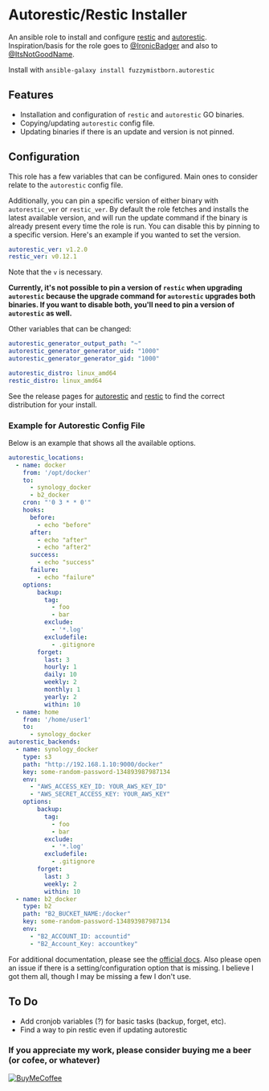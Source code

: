 # Autorestic/Restic Installer

An ansible role to install and configure [restic](https://github.com/restic/restic) and [autorestic](https://github.com/cupcakearmy/autorestic).  Inspiration/basis for the role goes to [@IronicBadger](https://github.com/IronicBadger/infra/tree/master/roles/ktz-autorestic) and also to [@ItsNotGoodName](https://github.com/ItsNotGoodName/ansible-role-autorestic).

Install with `ansible-galaxy install fuzzymistborn.autorestic`

## Features

- Installation and configuration of `restic` and `autorestic` GO binaries.
- Copying/updating `autorestic` config file.
- Updating binaries if there is an update and version is not pinned.

## Configuration

This role has a few variables that can be configured.  Main ones to consider relate to the `autorestic` config file.  

Additionally, you can pin a specific version of either binary with `autorestic_ver` or `restic_ver`.  By default the role fetches and installs the latest available version, and will run the update command if the binary is already present every time the role is run.  You can disable this by pinning to a specific version.  Here's an example if you wanted to set the version.

```yaml
autorestic_ver: v1.2.0
restic_ver: v0.12.1
```
Note that the `v` is necessary.  

**Currently, it's not possible to pin a version of `restic` when upgrading `autorestic` because the upgrade command for `autorestic` upgrades both binaries.  If you want to disable both, you'll need to pin a version of `autorestic` as well.**

Other variables that can be changed:

```yaml
autorestic_generator_output_path: "~"
autorestic_generator_generator_uid: "1000"
autorestic_generator_generator_gid: "1000"

autorestic_distro: linux_amd64
restic_distro: linux_amd64
```

See the release pages for [autorestic](https://github.com/cupcakearmy/autorestic/releases) and [restic](https://github.com/restic/restic/releases/) to find the correct distribution for your install.

### Example for Autorestic Config File

Below is an example that shows all the available options.

```yaml
autorestic_locations:
  - name: docker
    from: '/opt/docker'
    to: 
      - synology_docker
      - b2_docker
    cron: "'0 3 * * 0'"
    hooks:
      before:
        - echo "before"
      after:
        - echo "after"
        - echo "after2"
      success:
        - echo "success"
      failure:
        - echo "failure"
    options:
        backup:
          tag:
            - foo
            - bar
          exclude:
            - '*.log'
          excludefile: 
            - .gitignore
        forget:
          last: 3
          hourly: 1
          daily: 10
          weekly: 2
          monthly: 1
          yearly: 2
          within: 10
  - name: home
    from: '/home/user1'
    to: 
      - synology_docker
autorestic_backends:
  - name: synology_docker
    type: s3
    path: "http://192.168.1.10:9000/docker"
    key: some-random-password-134893987987134
    env:
      - "AWS_ACCESS_KEY_ID: YOUR_AWS_KEY_ID"
      - "AWS_SECRET_ACCESS_KEY: YOUR_AWS_KEY"
    options:
        backup:
          tag:
            - foo
            - bar
          exclude:
            - '*.log'
          excludefile: 
            - .gitignore
        forget:
          last: 3
          weekly: 2
          within: 10
  - name: b2_docker
    type: b2
    path: "B2_BUCKET_NAME:/docker"
    key: some-random-password-134893987987134
    env:
      - "B2_ACCOUNT_ID: accountid"
      - "B2_Account_Key: accountkey"
```
For additional documentation, please see the [official docs](https://autorestic.vercel.app/).  Also please open an issue if there is a setting/configuration option that is missing.  I believe I got them all, though I may be missing a few I don't use.

## To Do

- Add cronjob variables (?) for basic tasks (backup, forget, etc).
- Find a way to pin restic even if updating autorestic

### If you appreciate my work, please consider buying me a beer (or cofee, or whatever)
[![BuyMeCoffee][buymecoffee-shield]][buymecoffee-link]

[buymecoffee-link]: https://www.buymeacoffee.com/fuzzymistborn
[buymecoffee-shield]: https://cdn.buymeacoffee.com/buttons/v2/default-blue.png
